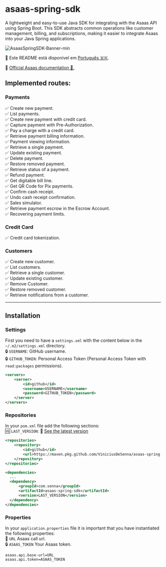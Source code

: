 # asaas-spring-sdk
A lightweight and easy-to-use Java SDK for integrating with the Asaas API using Spring Boot.  This SDK abstracts common operations like customer management, billing, and subscriptions, making it easier to integrate Asaas into your Java Spring applications.

![AsaasSpringSDK-Banner-min](https://github.com/user-attachments/assets/6887ca76-f431-4a16-8fcc-3fdd44977e62)

🔄 Este README está disponível em [Português 🇧🇷](README.pt-br.md).

🔗 [Official Asaas documentation 💙.](https://docs.asaas.com/)

## Implemented routes:

### Payments
✅ Create new payment. \
✅ List payments. \
✅ Create new payment with credit card. \
✅ Capture payment with Pre-Authorization. \
✅ Pay a charge with a credit card. \
✅ Retrieve payment billing information. \
✅ Payment viewing information. \
✅ Retrieve a single payment. \
✅ Update existing payment. \
✅ Delete payment. \
✅ Restore removed payment. \
✅ Retrieve status of a payment. \
✅ Refund payment. \
✅ Get digitable bill line. \
✅ Get QR Code for Pix payments. \
✅ Confirm cash receipt. \
✅ Undo cash receipt confirmation. \
✅ Sales simulator. \
✅ Retrieve payment escrow in the Escrow Account. \
✅ Recovering payment limits.


### Credit Card
✅ Credit card tokenization.

### Customers
✅ Create new customer. \
✅ List customers. \
✅ Retrieve a single customer. \
✅ Update existing customer. \
✅ Remove Customer. \
✅ Restore removed customer. \
✅ Retrieve notifications from a customer.

---

## Installation

### Settings
First you need to have a `settings.xml` with the content below in the `~/.m2/settings.xml` directory. \
🔒 `USERNAME`: GitHub username. \
🔒 `GITHUB_TOKEN`: Personal Access Token (Personal Access Token with `read:packages` permissions).
```xml
<servers>
    <server>
        <id>github</id>
        <username>USERNAME</username>
        <password>GITHUB_TOKEN</password>
    </server>
</servers>
```

### Repositories
In your `pom.xml` file add the following sections: \
🆚 `LAST_VERSION`: 🔗 [See the latest version](https://github.com/ViniciusDeSenna/asaas-spring-sdk/packages/2488874)
```xml
<repositories>
    <repository>
        <id>github</id>
        <url>https://maven.pkg.github.com/ViniciusDeSenna/asaas-spring-sdk</url>
    </repository>
</repositories>

<dependencies>
  ...
  <dependency>
      <groupId>com.senna</groupId>
      <artifactId>asaas-spring-sdk</artifactId>
      <version>LAST_VERSION</version>
  </dependency>
</dependencies>
```

### Properties
In your `application.properties` file it is important that you have instantiated the following properties: \
🔗 `URL` Asaas call url. \
🔒 `ASAAS_TOKEN` Your Asaas token.
```properties
asaas.api.base-url=URL
asaas.api.token=ASAAS_TOKEN
```
